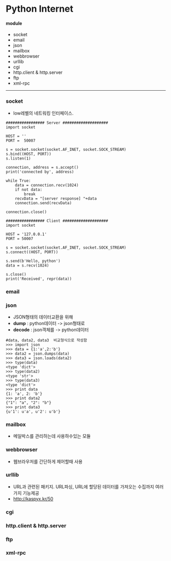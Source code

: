 # Python Internet

#### module
- socket
- email
- json
- mailbox
- webbrowser
- urllib
- cgi
- http.client & http.server
- ftp
- xml-rpc

---

### socket
- low레벨의 네트워킹 인터페이스.

```{.python}
################# Server ####################
import socket

HOST = ''
PORT =  50007

s = socket.socket(socket.AF_INET, socket.SOCK_STREAM)
s.bind((HOST, PORT))
s.listen(1)

connection, address = s.accept()
print('connected by', address)

while True:
    data = connection.recv(1024)
    if not data:
        break
    recvData = "[server response] "+data
    connection.send(recvData)

connection.close()
```


```{.python}
################# Client ####################
import socket

HOST = '127.0.0.1'
PORT = 50007

s = socket.socket(socket.AF_INET, socket.SOCK_STREAM)
s.connect((HOST, PORT))

s.send(b'Hello, python')
data = s.recv(1024)

s.close()
print('Received', repr(data))
```

### email

### json
- JSON형태의 데이터교환을 위해
- **dump** : python데이터 -> json형태로
- **decode** : json객체를 -> python데이터

```{.python}
#data, data2, data3  비교형식으로 작성함
>>> import json
>>> data = {1:'a',2:'b'}  
>>> data2 = json.dumps(data)
>>> data3 = json.loads(data2)
>>> type(data)
<type 'dict'>
>>> type(data2)
<type 'str'>
>>> type(data3)
<type 'dict'>
>>> print data
{1: 'a', 2: 'b'}
>>> print data2
{"1": "a", "2": "b"}
>>> print data3
{u'1': u'a', u'2': u'b'}
```


### mailbox
- 메일박스를 관리하는데 사용하수있는 모듈

### webbrowser
- 웹브라우저를 간단하게 제어할때 사용

### urllib
- URL과 관련된 패키지. URL파싱, URL에 할당된 데이터를 가져오는 수집까지 여러가지 기능제공
- http://kaspyx.kr/50

### cgi

### http.client & http.server

### ftp

### xml-rpc
